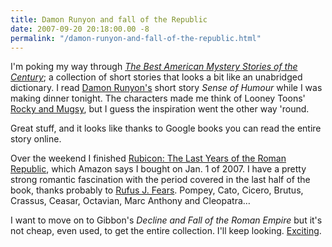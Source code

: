 ```yaml
---
title: Damon Runyon and fall of the Republic
date: 2007-09-20 20:18:00.00 -8
permalink: "/damon-runyon-and-fall-of-the-republic.html"
---
```

I'm poking my way through _[The Best American Mystery Stories of the Century](http://books.google.com/books?id=t_LldHktl9QC&pg=PA204&lpg=PA204&dq=%22damon+runyon%22+%22sense+of+humor%22&source=web&ots=Gq_6r0ny81&sig=FPyoZs-1N79fE099GhpLz9r0688)_; a collection of short stories that looks a bit like an unabridged dictionary. I read [Damon Runyon's](http://en.wikipedia.org/wiki/Damon_Runyon) short story _Sense of Humour_ while I was making dinner tonight. The characters made me think of Looney Toons' [Rocky and Mugsy](/files/bugsride.wav), but I guess the inspiration went the other way 'round.

Great stuff, and it looks like thanks to Google books you can read the entire story online.

Over the weekend I finished [Rubicon: The Last Years of the Roman Republic](http://www.amazon.com/gp/product/1400078970/ref=yml_dp), which Amazon says I bought on Jan. 1 of 2007. I have a pretty strong romantic fascination with the period covered in the last half of the book, thanks probably to [Rufus J. Fears](http://www.teach12.com/ttcx/coursedesclong2.aspx?cid=349&id=349&pc=By%20Title). Pompey, Cato, Cicero, Brutus, Crassus, Ceasar, Octavian, Marc Anthony and Cleopatra…

I want to move on to Gibbon's _Decline and Fall of the Roman Empire_ but it's not cheap, even used, to get the entire collection. I'll keep looking. [Exciting](http://www.his.com/~z/gibbon.html).
